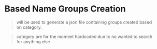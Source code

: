 # Based Name Groups Creation

> will be used to generate a json file containing groups created based on category. 

> category are for the moment hardcoded due to no wanted to search for anything else